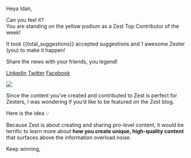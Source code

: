 Heya Idan,

Can you feel it? \
You are standing on the yellow podium as a Zest Top Contributor of the
week!

It took {{total\_suggestions}} accepted suggestions and 1 awesome Zester
(you) to make it happen!

Share the news with your friends, you legend!

[Linkedin](https://www.linkedin.com/sharing/share-offsite/?url=https%3A%2F%2Fzest.is%2Fcontribute-content%2F%23lemonboard)
[Twitter](https://twitter.com/intent/tweet?text=Guess%20who%20is%20Zest%27s%20top%20contributor%20of%20the%20weeeek!%20%F0%9F%A5%87&url=https%3A%2F%2Fzest.is%2Fcontribute-content%2F%23lemonboard&related=)
[Facebook](https://www.facebook.com/sharer.php?u=https%3A%2F%2Fzest.is%2Fcontribute-content%2F%23lemonboard)

![](https://zest-app.s3-eu-west-1.amazonaws.com/assets.notifications/suggestions-email/top.contributor/top_contributor_orig_200.gif)

Since the content you’ve created and contributed to Zest is perfect for
Zesters, I was wondering if you’d like to be featured on the Zest blog.

Here is the idea 💡

Because Zest is about creating and sharing pro-level content, it would
be terrific to learn more about **how you create unique, high-quality
content** that surfaces above the information overload noise.

Keep winning,
